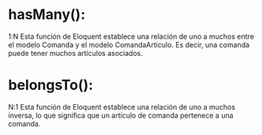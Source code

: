 # hasMany():
1:N
 Esta función de Eloquent establece una relación de uno a muchos entre el modelo Comanda y el modelo ComandaArticulo.
  Es decir, una comanda puede tener muchos artículos asociados.

# belongsTo(): 
N:1
Esta función de Eloquent establece una relación de uno a muchos inversa, lo que significa que un artículo de comanda pertenece a una comanda.